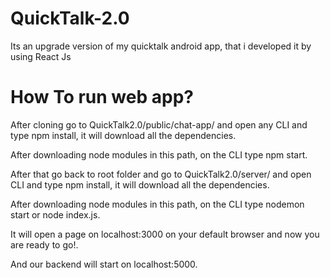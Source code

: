 # QuickTalk-2.0

Its an upgrade version of my quicktalk android app, that i developed it by using React Js

# How To run web app?

After cloning go to QuickTalk2.0/public/chat-app/ and open any CLI and type npm install, it will download all the dependencies.

After downloading node modules in this path, on the CLI type npm start.

After that go back to root folder and go to QuickTalk2.0/server/ and open CLI and type npm install, it will download all the dependencies.

After downloading node modules in this path, on the CLI type nodemon start or node index.js.

It will open a page on localhost:3000 on your default browser and now you are ready to go!.

And our backend will start on localhost:5000.
